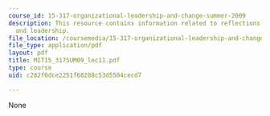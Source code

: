 ```yaml
---
course_id: 15-317-organizational-leadership-and-change-summer-2009
description: This resource contains information related to reflections on summer teams
  and leadership.
file_location: /coursemedia/15-317-organizational-leadership-and-change-summer-2009/c282f0dce2251f68288c53d5504cecd7_MIT15_317SUM09_lec11.pdf
file_type: application/pdf
layout: pdf
title: MIT15_317SUM09_lec11.pdf
type: course
uid: c282f0dce2251f68288c53d5504cecd7

---
```

None